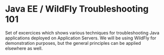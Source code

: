 # Java EE / WildFly Troubleshooting 101

Set of excercices which shows various techniques for troubleshooting Java applications deployed on Application Servers.
We will be using WildFly for demonstration purposes, but the general principles can be applied elsewhere as well.
